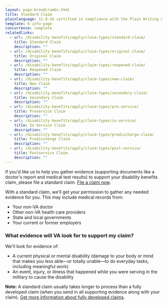 ```yaml
---
layout: page-breadcrumbs.html
title: Standard Claim
plainlanguage: 11-8-16 certified in compliance with the Plain Writing Act
template: 6-info-page
concurrence: complete
relatedlinks:
  - url: /disability-benefits/apply/claim-types/standard-claim/
    title: Standard Claim
    description: ""
  - url: /disability-benefits/apply/claim-types/original-claim/
    title: Original Claim
    description: ""
  - url: /disability-benefits/apply/claim-types/reopened-claim/
    title: Reopened Claim
    description: ""
  - url: /disability-benefits/apply/claim-types/new-claim/
    title: New Claim
    description: ""
  - url: /disability-benefits/apply/claim-types/secondary-claim/
    title: Secondary Claim
    description: ""
  - url: /disability-benefits/apply/claim-types/pre-service/
    title: Preservice Claim
    description: ""
  - url: /disability-benefits/apply/claim-types/in-service/
    title: In-Service Claim
    description: ""
  - url: /disability-benefits/apply/claim-types/predischarge-claim/
    title: Predischarge Claim
    description: ""
  - url: /disability-benefits/apply/claim-types/post-service/
    title: Postservice Claim
    description: ""
---
```


<div class="va-introtext">

If you'd like us to help you gather evidence (supporting documents like a doctor's report and medical test results) to support your disability benefits claim, please file a standard claim. [File a claim now](/disability-benefits/apply/).

With a standard claim, we'll get your permission to gather any needed evidence for you. This may include medical records from:

</div>

- Your non-VA doctor
- Other non-VA health care providers
- State and local governments
- Your current or former employers

### What evidence will VA look for to support my claim?

We'll look for evidence of:

- A current physical or mental disability (damage to your body or mind that makes you less able—or totally unable—to do everyday tasks, including meaningful work)
- An event, injury, or illness that happened while you were serving in the military to cause the disability

**Note:**
A standard claim usually takes longer to process than a fully developed claim (when you send in all supporting evidence along with your claim). [Get more information about fully developed claims](/disability-benefits/apply/claim-types/fully-developed-claim/).
